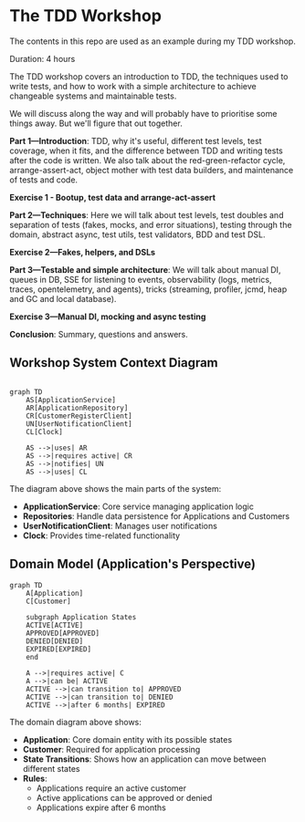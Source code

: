 # The TDD Workshop

The contents in this repo are used as an example during my TDD workshop.

Duration: 4 hours

The TDD workshop covers an introduction to TDD, the techniques used to write tests,
and how to work with a simple architecture to achieve changeable systems and maintainable tests.

We will discuss along the way and will probably have to prioritise some things away. But we'll figure that out together.

**Part 1—Introduction**: TDD, why it's useful, different test levels, test coverage, when it fits, and the difference between TDD and writing tests after the code is written. We also talk about the red-green-refactor cycle, arrange-assert-act, object mother with test data builders, and maintenance of tests and code.

**Exercise 1 - Bootup, test data and arrange-act-assert**

**Part 2—Techniques**: Here we will talk about test levels, test doubles and separation of tests (fakes, mocks, and error situations), testing through the domain, abstract async, test utils, test validators, BDD and test DSL.

**Exercise 2—Fakes, helpers, and DSLs**

**Part 3—Testable and simple architecture**: We will talk about manual DI, queues in DB, SSE for listening to events, observability (logs, metrics, traces, opentelemetry, and agents), tricks (streaming, profiler, jcmd, heap and GC and local database).

**Exercise 3—Manual DI, mocking and async testing**

**Conclusion**: Summary, questions and answers.

## Workshop System Context Diagram

```mermaid

graph TD
    AS[ApplicationService]
    AR[ApplicationRepository]
    CR[CustomerRegisterClient]
    UN[UserNotificationClient]
    CL[Clock]

    AS -->|uses| AR
    AS -->|requires active| CR
    AS -->|notifies| UN
    AS -->|uses| CL

```

The diagram above shows the main parts of the system:
- **ApplicationService**: Core service managing application logic
- **Repositories**: Handle data persistence for Applications and Customers
- **UserNotificationClient**: Manages user notifications
- **Clock**: Provides time-related functionality

## Domain Model (Application's Perspective)

```mermaid
graph TD
    A[Application]
    C[Customer]

    subgraph Application States
    ACTIVE[ACTIVE]
    APPROVED[APPROVED]
    DENIED[DENIED]
    EXPIRED[EXPIRED]
    end

    A -->|requires active| C
    A -->|can be| ACTIVE
    ACTIVE -->|can transition to| APPROVED
    ACTIVE -->|can transition to| DENIED
    ACTIVE -->|after 6 months| EXPIRED
```

The domain diagram above shows:
- **Application**: Core domain entity with its possible states
- **Customer**: Required for application processing
- **State Transitions**: Shows how an application can move between different states
- **Rules**:
    - Applications require an active customer
    - Active applications can be approved or denied
    - Applications expire after 6 months
